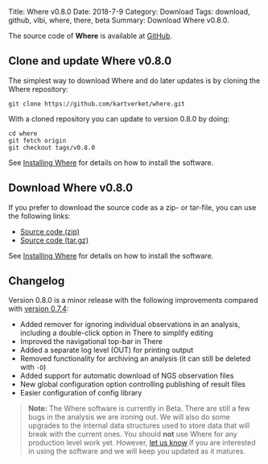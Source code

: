Title: Where v0.8.0
Date: 2018-7-9
Category: Download
Tags: download, github, vlbi, where, there, beta
Summary: Download Where v0.8.0.

The source code of **Where** is available at
[GitHub](https://github.com/kartverket/where).

## Clone and update Where v0.8.0

The simplest way to download Where and do later updates is by cloning the Where
repository:

    git clone https://github.com/kartverket/where.git

With a cloned repository you can update to version 0.8.0 by doing:

    cd where
    git fetch origin
    git checkout tags/v0.8.0

See [Installing Where]({filename}20180606_install.md) for details on how to install
the software.


## Download Where v0.8.0

If you prefer to download the source code as a zip- or tar-file, you can use the
following links:

+ [Source code (zip)](https://github.com/kartverket/where/archive/v0.8.0.zip)
+ [Source code (tar.gz)](https://github.com/kartverket/where/archive/v0.8.0.tar.gz)

See [Installing Where]({filename}20180606_install.md) for details on how to install
the software.


## Changelog

Version 0.8.0 is a minor release with the following improvements compared with
[version 0.7.4]({filename}20180618_release_v0.7.4.md):

+ Added remover for ignoring individual observations in an analysis, including a
  double-click option in There to simplify editing
+ Improved the navigational top-bar in There
+ Added a separate log level (OUT) for printing output
+ Removed functionality for archiving an analysis (it can still be deleted with `-D`)
+ Added support for automatic download of NGS observation files
+ New global configuration option controlling publishing of result files
+ Easier configuration of config library

> **Note:** The Where software is currently in Beta. There are still a few bugs
> in the analysis we are ironing out. We will also do some upgrades to the
> internal data structures used to store data that will break with the current
> ones. You should **not** use Where for any production level work yet. However,
> [let us know]({filename}pages/contact.md) if you are interested in using the
> software and we will keep you updated as it matures.

